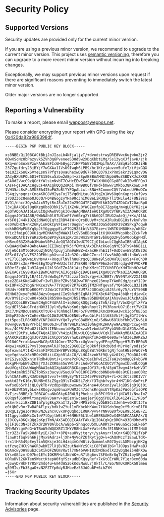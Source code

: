 # Security Policy

## Supported Versions

Security updates are provided only for the current minor version.

If you are using a previous minor version, we recommend to upgrade to the current minor version.
This project uses [semantic versioning](https://semver.org/), therefore you can upgrade to a more recent minor version without incurring into breaking changes.

Exceptionally, we may support previous minor versions upon request if there are significant reasons preventing to immediately switch the latest minor version.

Older major versions are no longer supported.


## Reporting a Vulnerability

To make a report, please email weppos@weppos.net.

Please consider encrypting your report with GPG using the key [0x420da82a989398df](https://keyserver.ubuntu.com/pks/lookup?op=get&search=0x420da82a989398df).

```
-----BEGIN PGP PUBLIC KEY BLOCK-----

xsBNBE/QiI0BCACtBbjJnJIzaLb4NfjaljzT/+dvodst+wyDRE8Vwc6ujwboZjr2
0QwXScNzObPazyvkSZVh3g6PveneeSD0dSw2XDqKbbtLMg/Ss12yqXJfjavH/zjk
6Xq+nnbSnxBPzwFAAEaEFIc6H6BygJ7zHPP5WEY5QIMqifEAX//aBqHi4GXHJiHE
237Zqufdry23jBYjY7wGXAa11VsU9Iwqh6LPB9/hc1KtzjAuvvm5ufeT/iVjxGQX
te1OZZk6n8xSVYeLsn97PfgYs0yauhexwD9dG7FbRCB379JxPRn5akr391qXcVOG
ZA3yBXUSPOL6D1+TS1S0su5zbw2AEp4+z3SpABEBAAHNIlNpbW9uZSBDYXJsZXR0
aSA8d2VwcG9zQGdtYWlsLmNvbT7CwHcEEwEKACEFAlXH0UQCGy8FCwkIBwMFFQoJ
CAsFFgIDAQACHgECF4AACgkQQg2oKpiTmN9BOQf/UHd+bmww71MkbS38KkowDu+0
1VH35aL8sFcAMUSEA4I5oPWZoBtYYPGpALLxtrSNW+SCnmmeCQVfVmLedUVHwDZo
TS4qiynpqnz+Cnq4KRC8VMIyaFoiT5Vg6MLtau8hJtqZn1Wv68g0nXuprsCuf9vs
z7DDZ36z8em6OJQJQ/FQ4BGogzyYHa90cJnIM6BeLiRUUpFTl1tHLlw4JFUNi8sx
6VQ1/nhcr3OyskAix5TytRnJ8uIn22m25GGdTF2WQPNfkWJQVT4ZDbCxT20acRp0
l3x1DAk3Eel8gOKzgOboB3bkI5/l1XZvNL0YWGZeyfp8I7ZqpXg/m4qLDkYU2cLA
egQTAQoAJAIbLwULCQgHAwUVCgkICwUWAgMBAAIeAQIXgAUCVf6KvAIZAQAKCRBC
DagqmJOY34ABB/9WbNAh0l07UN1ePfVm6Brg2Yt8k6Q2lIRUG2xAeQj/+Kx/4lAL
oY6F0jJ44kIDZqZdNA0QIqYzZRBV4iW+cQrsBUUyM+chiA3RuOsDG18sfvkyPvRy
ecOVubHCN+nK2GKy1oHQkCpVFIeetr0ugB/j+xNDKJ3Oa5dGBKF29ZH5Pxg7cqwH
cdkhBGMpPbBYq5pJtYGggqypELzFTG292StbtV837Eze+clWRTKtMBOHke/oKBCr
YYic2fmipGC9XUiqvMEMAKYq5WWWXIlcSVSnBDdxq41tXjKK4XMVgoOboZCcNFvh
0NxuDQATk1YruRZOS4SpBPXykEA1pK/zm3WmzSNTaW1vbmUgQ2FybGV0dGkgPHdl
cHBvc0B3ZXBwb3MubmV0PsLAeQQTAQIAIwUCT9CIjQIbLwcLCQgHAwIBBhUIAgkK
CwQWAgMBAh4BAheAAAoJEEINqCqYk5jfGWcH/Ax3EhAckGeCqNYE5BTx94bKB1LL
vUjeUoImMtGGFxQu2jNOAjtpuyjihm9uHBZ+dxaxHHrhE11f+0sDcwvW8qtKEzOs
GESr01VqTaVFS2JOEHhLphXseaLXJe32Osz0kHCZmrz1fCwv3b8QuWBifn8oVzcV
vrE7lGC6pGwaiUvMsvA++RUquTlNVlh8uRrqcQCU8Ne9lSoDWHlUJes5s4FoCh3R
oVBcKPsx3m/P9+GlEgTDqYP+WU3sfSfJYERH0r0NAYP96m2e7UQrqdgvMTVVDkPB
UB9efZzgkL7u9IAqmLU2klSGdEZnJ8t1AsjEyHXMztC7ICUhRFCeXHdTNhHCwHwE
EwEKACYCGy8HCwkIBwMCAQYVCAIJCgsEFgIDAQIeAQIXgAUCVcfRaQIZAQAKCRBC
DagqmJOY31y1B/41I/SsWwDqJP/Y3LzzatGmIv/gy+LkJBBTr/NV0NYzKV2XJ1BG
ese2ZE4tKKdG4HDwF+IwFLBHcPZRv358IwwTRPnzeO23mxpTYAnRCdg/pcaYIJ9r
OxIOP+R52YbgGrNKcezVA+7TY9za072P7Bk85jTM2FNfqevaf/YQ4GRcGLQ3JI8N
tBUdvrOEETDpR0QFTr22Wv1C7UfPDsSf7ZUM7zJ38CmDji8JSlr6y75/LYSY50BB
8EHb03QxyePe98A3WzvOoqamiCIe9bRzH5IqRAtJYDX8cK4PZmp43bQhrjdjawCc
AU/OY9iz+zCw00+b6CNiRb59N+OwpNJh5iNNwsB5BBMBCgAjAhsvBwsJCAcDAgEG
FQgCCQoLBBYCAwECHgECF4AFAlX+iq0ACgkQQg2oKpiTmN/z2gf/VbcQHgTlXFYa
Sq/dE7S54uGFrdzHOV3IJyl+ByMwVoKn6zdpksRoyt7jPV3RonrUO7jEcrt7VKCU
2KC7/MZMDoUsn9BXXTtUk+uTCNh8qllR0Fo/FvWM9RJKmcDMKwAJwcKIgbfUBJGx
1N6pP2DUc+YCnEerRbnQ1DWJUM7BaOEN6bvPxuGblPst1l6S5VktFj3gZGYItHrs
pit5pesILP8K6B6VCNP2WXXYvYQo7yyYcG8WBWXin8/SdNwU68lUbfhhQVIKv6LU
h0wvgG97NsBPrFbij0K6O63FufnNr9WLMZhAzi0h6gNK2HKAyw9AZNKpPccwg+mX
Huc/4CPRlM0uU2ltb25lIENhcmxldHRpIDxzaW1vbmUuY2FybGV0dGlAZG5zaW1w
bGUuY29tPsLAdwQTAQoAIQUCVh4ipAIbLwULCQgHAwUVCgkICwUWAgMBAAIeAQIX
gAAKCRBCDagqmJOY329iCACpOY5SV7hwOZ8VqmRfxRoHQFQe9Owr+hD3eL0AKZaJ
V918dCPrrxbAmwwMAC8pS8J4CmrrTR27kxcUgVwcfyydFPrgST5pg+H7UTrBR045
4Npw1+m99I2Pyyl3oaym4lKJFbp2c2DGODEzTg8kKfjk0cb8bd+MJrXqFyod1z5r
0pfexwaLVt1Hz+ZsmFIPO1ISHYBPV8OkpL8Kgb8WtY6REntgNjfcmtHNi0VWQ7+N
vgeYqdhscX8c9ROe26BiiiGXphRlAsCU/VLHOJkzoW3f9QLy4z01Xj/7OaD0JkHS
HrES1ye3ZDxnjnTRdh4U8ntJ+L+xnePcFQA2t0eCbPwIzSZTaW1vbmUgQ2FybGV0
dGkgPHNpbW9uZUBjYXJsZXR0aS5uYW1lPsLAdwQTAQoAIQUCVf7gmwIbLwULCQgH
AwUVCgkICwUWAgMBAAIeAQIXgAAKCRBCDagqmJOY37L+B/45pWT3wgm43+kzHVOT
j63m4zmRb53TGZToRSxz3acyuVSuqU9Tv010F0ZV9ccb0NDeN+88s9tEisuoO0Rz
5vhC8AtwRUyR3ADE9pBtvvxT+4R9y8yYNTCIX45VPG9ZPp9+7i+XCdKtz30KIV7r
smktd2FrK16r/KUN8+03iZSgzQ9lsTmXK5L7zH/f3Tqhbfvybr4+M71KGnSoP+iP
vwfsoBb5rhijQLOykTb+VzdDpHQbupwxwm/3S4nsA4U6tonIywlJgBDSjgDjQj0i
Ez+Db2Wt59y6LoksRQogvJqm0nuxFUWMZc47zdhsRnqmxUYTNpKaJPWc6pfxsQPK
ZvTjzsBNBE/QiI0BCACsaNbG6kyKJBWL5jPhebsijk8PCfSHte1jNCA5l/NvaImZ
6ORq9f8S9MWlYxmzyUkVJaWrv+9p5zmjwcaegjerj6ggjPDEXlZG41Z4YE1/R8pf
wkSvrkLziBxZDB1aYplg8kgXkaIf2yi2FrMPSi04sjvQbBSCcIJeh6+vGK8tIJTn
e0tQbEvRorTwBAPAFlpx/bdk1wZYu11vFKbckhKWou7f8XSdn9ng9cY5uK+xBlFU
2ORgL1ygeIoY9uRvNZG2ncvCvxUPgOqbo31R8KPyvV4rNNvGBOfxQER9LbieBF2I
5I1gpyboGWKcXu1eV7tOpjtW6LHt+6NHhE6L1Lw1ABEBAAHCwX4EGAECAAkFAk/Q
iI0CGy4BKQkQQg2oKpiTmN/AXSAEGQECAAYFAk/QiI0ACgkQcBROh493BN9hdwf9
GjiF1GcQN+3TZkXdr2WY0AlbcA/wBp6+ShnqcoU5XLuA0RY3+rWGuaSc2buLke6Y
2MhMAYcgmPdG+WTBoW5dWQGXBZ1IHYVR8HLGaF+Vate1MofE1BNHXhnilIMMfH4G
Tcr3Z3/FaSk9OdHlyiE/Jo7++8PQ+auHVyjtqry+/ysAnyr+lnCn+K4E0PQ1fYpP
fiawKtfSqk9h6HjjMyx9Adrz+ljXh+NyVqYZUfRytjgO+v+dAQmMczT1EawLTdX+
trx1tHR549pEey7in5QKsje3GLH4zq4mCdWBlivQxmmmlvR07DysLADMbcpjKK2g
utfzygZHCU9hWGR3wbWZ7lXjB/0ZzutNaNYzSCkiC8PIWH1bG+TJO9pslHwP+aBJ
NGAmcwyOH9Bub2CSXikQFZNUmVRwtl7mN4bVAHI8zbMd6xdlX22yDgQei54dPXDw
UYsvGE4zmrD97he1EYcIOKMFHzlJNcWK+uR7lEq6mv7SFGnBr8qTYZRi1bySRgwd
UORuDV12GKTen9WectKtepW0fgYSz+udbDKQyyRef+7xGtCErWRL7f1qr8xm60da
+gSwyD/WkPTY8SP2mdq4u+6m4dWS26kKoENwuL7jUktl/C/EG7NmUKURbXG8lmeu
q59MIs/Fb3SgaO+zN2FZTYp6dyRJHbeEz55JdOu6F+6ihZYH
=j6Xr
-----END PGP PUBLIC KEY BLOCK-----
```


## Tracking Security Updates

Information about security vulnerabilities are published in the [Security Advisories](https://github.com/weppos/publicsuffix-ruby/security/advisories) page.
